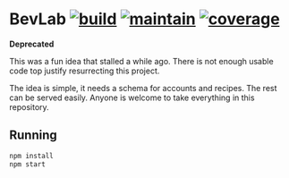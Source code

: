 # BevLab [![build](https://travis-ci.org/mattmatters/bevCollab.svg?branch=master)](https://travis-ci.org/mattmatters/bevCollab) [![maintain](https://api.codeclimate.com/v1/badges/dbb6f5f105b1b447ae1b/maintainability)](https://codeclimate.com/github/mattmatters/bevCollab/maintainability) [![coverage](https://api.codeclimate.com/v1/badges/dbb6f5f105b1b447ae1b/test_coverage)](https://codeclimate.com/github/mattmatters/bevCollab/test_coverage)

**Deprecated**

This was a fun idea that stalled a while ago. There is not enough usable code top justify resurrecting this project.

The idea is simple, it needs a schema for accounts and recipes.  The rest can be served easily. Anyone is welcome
to take everything in this repository.

## Running

```sh
npm install
npm start
```
